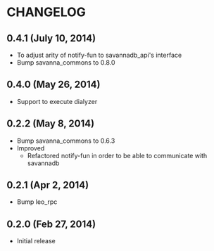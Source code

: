 # CHANGELOG

## 0.4.1 (July 10, 2014)

* To adjust arity of notify-fun to savannadb_api's interface
* Bump savanna_commons to 0.8.0


## 0.4.0 (May 26, 2014)

* Support to execute dialyzer


## 0.2.2 (May 8, 2014)

* Bump savanna_commons to 0.6.3
* Improved
    * Refactored notify-fun in order to be able to communicate with savannadb


## 0.2.1 (Apr 2, 2014)

* Bump leo_rpc


## 0.2.0 (Feb 27, 2014)

* Initial release
